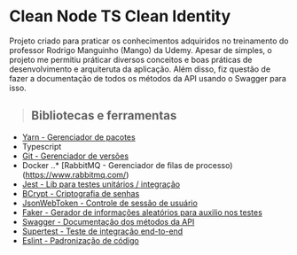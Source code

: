 # **Clean Node TS Clean Identity**

Projeto criado para praticar os conhecimentos adquiridos no treinamento do professor Rodrigo Manguinho (Mango) da Udemy. Apesar de simples, o projeto me permitiu práticar diversos conceitos e boas práticas de desenvolvimento e arquiteruta da aplicação. Além disso, fiz questão de fazer a documentação de todos os métodos da API usando o Swagger para isso.

> ## Bibliotecas e ferramentas

* [Yarn - Gerenciador de pacotes](https://yarnpkg.com/)
* Typescript
* [Git - Gerenciador de versões](https://git-scm.com/)
* Docker
..* [RabbitMQ - Gerenciador de filas de processo)(https://www.rabbitmq.com/)
* [Jest - Lib para testes unitários / integração](https://jestjs.io/)
* [BCrypt - Criptografia de senhas](https://www.npmjs.com/package/bcrypt)
* [JsonWebToken - Controle de sessão de usuário](https://www.npmjs.com/package/jsonwebtoken)
* [Faker - Gerador de informações aleatórios para auxilio nos testes](https://www.npmjs.com/package/faker)
* [Swagger - Documentação dos métodos da API](https://swagger.io/)
* [Supertest - Teste de integração end-to-end](https://www.npmjs.com/package/supertest)
* [Eslint - Padronização de código](https://www.npmjs.com/package/eslint)